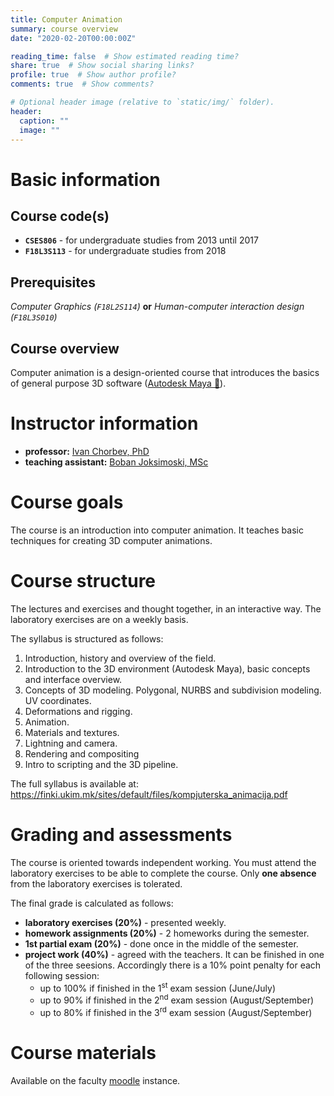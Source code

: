 ```yaml
---
title: Computer Animation
summary: course overview
date: "2020-02-20T00:00:00Z"

reading_time: false  # Show estimated reading time?
share: true  # Show social sharing links?
profile: true  # Show author profile?
comments: true  # Show comments?

# Optional header image (relative to `static/img/` folder).
header:
  caption: ""
  image: ""
---
```


# Basic information

## Course code(s)
- **`CSES806`** - for undergraduate studies from 2013 until 2017
- **`F18L3S113`** - for undergraduate studies from 2018

## Prerequisites
*Computer Graphics (`F18L2S114`)* **or** *Human-computer interaction design (`F18L3S010`)*

## Course overview
  Computer animation is a design-oriented course that introduces the basics of general purpose 3D software ([Autodesk Maya 🔗](https://www.autodesk.com/products/maya/overview)).

# Instructor information
- **professor:** [Ivan Chorbev, PhD](https://finki.ukim.mk/en/staff/ivan-chorbev)
- **teaching assistant:** [Boban Joksimoski, MSc](https://finki.ukim.mk/en/staff/boban-joksimoski)

# Course goals
  The course is an introduction into computer animation. It teaches basic techniques for creating 3D computer animations.

# Course structure
  The lectures and exercises and thought together, in an interactive way. The laboratory exercises are on a weekly basis.

  The syllabus is structured as follows:
  
  1. Introduction, history and overview of the field.
  2. Introduction to the 3D environment (Autodesk Maya), basic concepts and interface overview.
  3. Concepts of 3D modeling. Polygonal, NURBS and subdivision modeling. UV coordinates.
  4. Deformations and rigging.
  5. Animation.
  6. Materials and textures.
  7. Lightning and camera.
  8. Rendering and compositing
  9. Intro to scripting and the 3D pipeline.
  
  The full syllabus is available at: https://finki.ukim.mk/sites/default/files/kompjuterska_animacija.pdf 


[//]: # "Course policies"


# Grading and assessments
  The course is oriented towards independent working. You must attend the
  laboratory exercises to be able to complete the course. Only **one absence**
  from the laboratory exercises is tolerated.


  The final grade is calculated as follows:
  
  - **laboratory exercises (20%)** - presented weekly.
  - **homework assignments (20%)** - 2 homeworks during the semester.
  - **1st partial exam (20%)** - done once in the middle of the semester.
  - **project work (40%)** - agreed with the teachers. It can be finished in one
    of the three seesions. Accordingly there is a 10% point penalty for each
    following session:
    + up to 100% if finished in the 1<sup>st</sup> exam session (June/July)
    + up to 90% if finished in the 2<sup>nd</sup> exam session (August/September) 
    + up to 80% if finished in the 3<sup>rd</sup> exam session (August/September)
  

# Course materials
  Available on the faculty [moodle](http://courses.finki.ukim.mk/) instance.

[//]: # "Course schedule"
